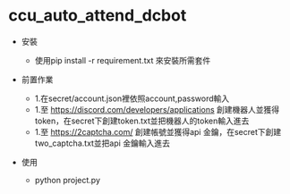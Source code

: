 # ccu_auto_attend_dcbot

+ 安裝
    - 使用pip install -r requirement.txt 來安裝所需套件

+ 前置作業
    - 1.在secret/account.json裡依照account,password輸入
    - 1.至 https://discord.com/developers/applications 創建機器人並獲得token，在secret下創建token.txt並把機器人的token輸入進去
    - 1.至 https://2captcha.com/ 創建帳號並獲得api 金鑰，在secret下創建two_captcha.txt並把api 金鑰輸入進去
+ 使用
    - python project.py

